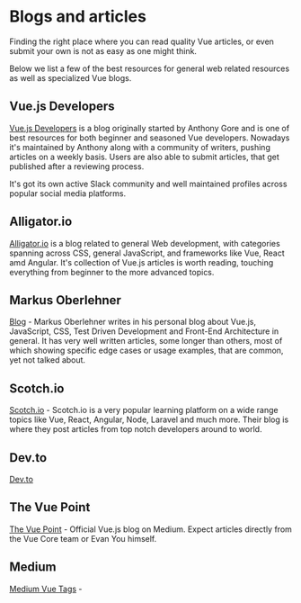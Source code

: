 # Blogs and articles

Finding the right place where you can read quality Vue articles, or even submit your own is not as easy as one might think.

Below we list a few of the best resources for general web related resources as well as specialized Vue blogs.

## Vue.js Developers

[Vue.js Developers](http://vuejsdevelopers.com/) is a blog originally started by Anthony Gore and is one of best resources for both beginner and seasoned Vue developers. Nowadays it's maintained by Anthony along with a community of writers, pushing articles on a weekly basis. Users are also able to submit articles, that get published after a reviewing process. 

It's got its own active Slack community and well maintained profiles across popular social media platforms. 

## Alligator.io

[Alligator.io](https://alligator.io/) is a blog related to general Web development, with categories spanning across CSS, general JavaScript, and frameworks like Vue, React amd Angular. It's collection of Vue.js articles is worth reading, touching everything from beginner to the more advanced topics.

## Markus Oberlehner
[Blog](https://markus.oberlehner.net/blog/) - Markus Oberlehner writes in his personal blog about Vue.js, JavaScript, CSS, Test Driven Development and Front-End Architecture in general. It has very well written articles, some longer than others, most of which showing specific edge cases or usage examples, that are common, yet not talked about.


## Scotch.io
[Scotch.io](https://scotch.io/tag/vue) - Scotch.io is a very popular learning platform on a wide range topics like Vue, React, Angular, Node, Laravel and much more. Their blog is where they post articles from top notch developers around to world. 

## Dev.to
[Dev.to](https://dev.to/t/vue)

## The Vue Point
[The Vue Point](https://medium.com/the-vue-point) - Official Vue.js blog on Medium. Expect articles directly from the Vue Core team or Evan You himself.

## Medium
[Medium Vue Tags](https://medium.com/search?q=vue) - 

